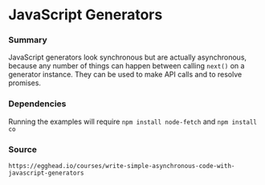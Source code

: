 # JavaScript Generators
### Summary
JavaScript generators look synchronous but are actually asynchronous, because any number of things can happen between calling `next()` on a generator instance.  They can be used to make API calls and to resolve promises.

### Dependencies

Running the examples will require `npm install node-fetch` and `npm install co`

### Source
`https://egghead.io/courses/write-simple-asynchronous-code-with-javascript-generators`
